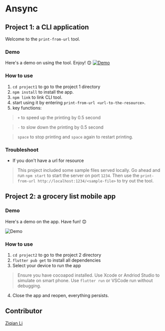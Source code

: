 # Ansync

## Project 1: a CLI application
Welcome to the `print-from-url` tool.

### Demo
Here's a demo on using the tool. Enjoy! 😊 
[![Demo](https://asciinema.org/a/QY75JJmqiSAWe5kCGGXzQntXj.svg)](https://asciinema.org/a/QY75JJmqiSAWe5kCGGXzQntXj)

### How to use
1. `cd project1` to go to the project 1 directory
2. `npm install` to install the app.
3. `npm link` to link CLI tool.
4. start using it by entering `print-from-url <url-to-the-resource>`.
5. key functions:
> `+` to speed up the printing by 0.5 second

> `-` to slow down the printing by 0.5 second

> `space` to stop printing and `space` again to restart printing.

### Troubleshoot
- If you don't have a url for resource
> This project included some sample files served locally. Go ahead and run `npm start` to start the server on port `1234`. Then use the `print-from-url http://localhost:1234/<sample-file>` to try out the tool.

## Project 2: a grocery list mobile app

### Demo
Here's a demo on the app. Have fun! 😊

![Demo](https://media.giphy.com/media/FtXLRp36B9cQPtr9qm/giphy.gif)

### How to use
1. `cd project2` to go to the project 2 directory
2. `flutter pub get` to install all dependencies
3. Select your device to run the app
  > Ensure you have cocoapod installed.
  > Use Xcode or Andriod Studio to simulate on smart phone.
  > Use `flutter run` or VSCode run without debugging.
4. Close the app and reopen, everything persists.

## Contributor
[Ziqian Li](https://github.com/zxl3269117)
